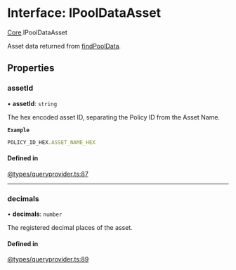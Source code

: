 # Interface: IPoolDataAsset

[Core](../modules/Core.md).IPoolDataAsset

Asset data returned from [findPoolData](Core.IQueryProviderClass.md#findpooldata).

## Properties

### assetId

• **assetId**: `string`

The hex encoded asset ID, separating the Policy ID from the Asset Name.

**`Example`**

```ts
POLICY_ID_HEX.ASSET_NAME_HEX
```

#### Defined in

[@types/queryprovider.ts:87](https://github.com/SundaeSwap-finance/sundae-sdk/blob/main/packages/core/src/@types/queryprovider.ts#L87)

___

### decimals

• **decimals**: `number`

The registered decimal places of the asset.

#### Defined in

[@types/queryprovider.ts:89](https://github.com/SundaeSwap-finance/sundae-sdk/blob/main/packages/core/src/@types/queryprovider.ts#L89)
